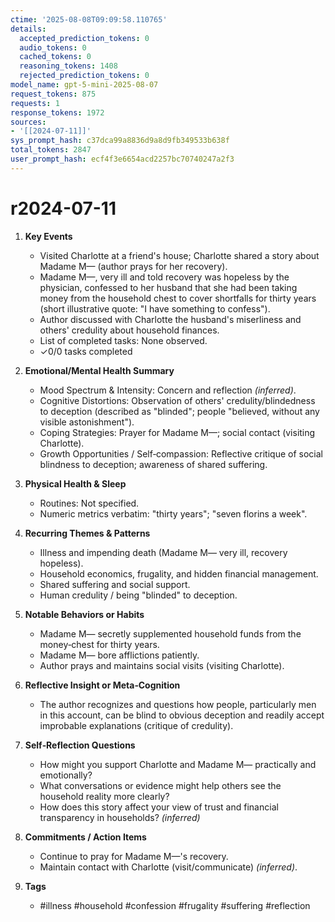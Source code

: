 ```yaml
---
ctime: '2025-08-08T09:09:58.110765'
details:
  accepted_prediction_tokens: 0
  audio_tokens: 0
  cached_tokens: 0
  reasoning_tokens: 1408
  rejected_prediction_tokens: 0
model_name: gpt-5-mini-2025-08-07
request_tokens: 875
requests: 1
response_tokens: 1972
sources:
- '[[2024-07-11]]'
sys_prompt_hash: c37dca99a8836d9a8d9fb349533b638f
total_tokens: 2847
user_prompt_hash: ecf4f3e6654acd2257bc70740247a2f3
---
```

# r2024-07-11

1. **Key Events**
   - Visited Charlotte at a friend's house; Charlotte shared a story about Madame M— (author prays for her recovery).
   - Madame M—, very ill and told recovery was hopeless by the physician, confessed to her husband that she had been taking money from the household chest to cover shortfalls for thirty years (short illustrative quote: "I have something to confess").  
   - Author discussed with Charlotte the husband's miserliness and others' credulity about household finances.
   - List of completed tasks: None observed.
   - ✓0/0 tasks completed

2. **Emotional/Mental Health Summary**
   - Mood Spectrum & Intensity: Concern and reflection *(inferred)*.
   - Cognitive Distortions: Observation of others' credulity/blindedness to deception (described as "blinded"; people "believed, without any visible astonishment").
   - Coping Strategies: Prayer for Madame M—; social contact (visiting Charlotte).
   - Growth Opportunities / Self‑compassion: Reflective critique of social blindness to deception; awareness of shared suffering.

3. **Physical Health & Sleep**
   - Routines: Not specified.
   - Numeric metrics verbatim: "thirty years"; "seven florins a week".

4. **Recurring Themes & Patterns**
   - Illness and impending death (Madame M— very ill, recovery hopeless).
   - Household economics, frugality, and hidden financial management.
   - Shared suffering and social support.
   - Human credulity / being "blinded" to deception.

5. **Notable Behaviors or Habits**
   - Madame M— secretly supplemented household funds from the money‑chest for thirty years.
   - Madame M— bore afflictions patiently.
   - Author prays and maintains social visits (visiting Charlotte).

6. **Reflective Insight or Meta‑Cognition**
   - The author recognizes and questions how people, particularly men in this account, can be blind to obvious deception and readily accept improbable explanations (critique of credulity).

7. **Self‑Reflection Questions**
   - How might you support Charlotte and Madame M— practically and emotionally?
   - What conversations or evidence might help others see the household reality more clearly?
   - How does this story affect your view of trust and financial transparency in households? *(inferred)*

8. **Commitments / Action Items**
   - Continue to pray for Madame M—'s recovery.
   - Maintain contact with Charlotte (visit/communicate) *(inferred)*.

9. **Tags**
   - #illness #household #confession #frugality #suffering #reflection